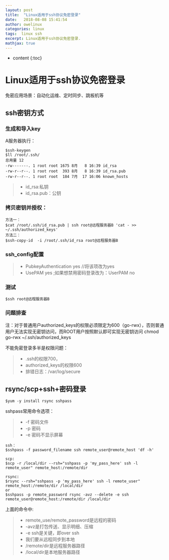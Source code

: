 ```yaml
---
layout: post
title:  "Linux适用于ssh协议免密登录"
date:   2018-08-08 15:41:54
author: owelinux
categories: linux 
tags:  linux ssh
excerpt: Linux适用于ssh协议免密登录.
mathjax: true
---
```


* content
{:toc}

# Linux适用于ssh协议免密登录

免密应用场景：自动化运维、定时同步、跳板机等

## ssh密钥方式

### 生成和导入key
A服务器执行：
```
$ssh-keygen 
$ll /root/.ssh/
总用量 12
-rw-------. 1 root root 1675 8月   8 16:39 id_rsa
-rw-r--r--. 1 root root  393 8月   8 16:39 id_rsa.pub
-rw-r--r--. 1 root root  184 7月  17 16:06 known_hosts
```
> * id_rsa:私钥
> * id_rsa.pub：公钥

### 拷贝密钥并授权：
```
方法一：
$cat /root/.ssh/id_rsa.pub | ssh root@远程服务器B 'cat - >> ~/.ssh/authorized_keys'
方法二：
$ssh-copy-id  -i /root/.ssh/id_rsa root@远程服务器B
```
### ssh_config配置
> * PubkeyAuthentication yes  //将该项改为yes
> * UsePAM yes ;如果想禁用密码登录改为：UserPAM no

### 测试
```
$ssh root@远程服务器B
```

### 问题排查

注：对于普通用户authorized_keys的权限必须限定为600（go-rwx），否则普通用户无法实现无密钥访问，而ROOT用户按照默认即可实现无密钥访问
chmod go-rwx ~/.ssh/authorized_keys

不能免密登录多半是权限问题：
> * .ssh的权限700， 
> * authorized_keys的权限600
> * 排错日志：/var/log/secure

## rsync/scp+ssh+密码登录
```
$yum -y install rsync sshpass
```
sshpass常用命令选项：
> * -f 密码文件
> * -p 密码
> * -e 密码不显示屏幕   

```
ssh：
$sshpass -f password_filename ssh remote_user@remote_host 'df -h'

scp:
$scp -r /local/dir --rsh="sshpass -p 'my_pass_here' ssh -l remote_user" remote_host:/remote/dir

rsync:
$rsync --rsh="sshpass -p 'my_pass_here' ssh -l remote_user" remote_host:/remote/dir /local/dir
or
$sshpass -p remote_password rsync -avz --delete -e ssh remote_user@remote_host:/remote/dir /local/dir
```
上面的命令中:
> * remote_use/remote_password是远程的密码
> * -avz是打包传送、显示明细、压缩
> * -e ssh是关键，即over ssh
> * 我们要从远程同步到本地
> * /remote/dir是远程服务器路径
> * /local/dir是本地服务器路径
